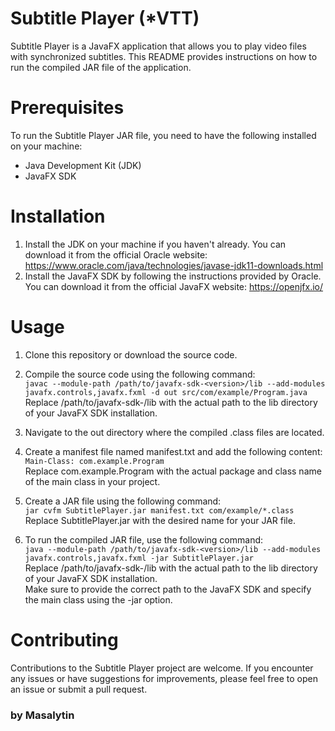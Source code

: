 # Subtitle Player (*VTT)
Subtitle Player is a JavaFX application that allows you to play video files with synchronized subtitles. This README provides instructions on how to run the compiled JAR file of the application.

# Prerequisites
To run the Subtitle Player JAR file, you need to have the following installed on your machine:

* Java Development Kit (JDK)
* JavaFX SDK

# Installation
1. Install the JDK on your machine if you haven't already. You can download it from the official Oracle website: https://www.oracle.com/java/technologies/javase-jdk11-downloads.html
2. Install the JavaFX SDK by following the instructions provided by Oracle. You can download it from the official JavaFX website: https://openjfx.io/

# Usage
1. Clone this repository or download the source code.

2. Compile the source code using the following command:  
`javac --module-path /path/to/javafx-sdk-<version>/lib --add-modules javafx.controls,javafx.fxml -d out src/com/example/Program.java`  
Replace /path/to/javafx-sdk-<version>/lib with the actual path to the lib directory of your JavaFX SDK installation.

3. Navigate to the out directory where the compiled .class files are located.

4. Create a manifest file named manifest.txt and add the following content:  
`Main-Class: com.example.Program`  
Replace com.example.Program with the actual package and class name of the main class in your project.

5. Create a JAR file using the following command:  
`jar cvfm SubtitlePlayer.jar manifest.txt com/example/*.class`
Replace SubtitlePlayer.jar with the desired name for your JAR file.

6. To run the compiled JAR file, use the following command:  
`java --module-path /path/to/javafx-sdk-<version>/lib --add-modules javafx.controls,javafx.fxml -jar SubtitlePlayer.jar`  
Replace /path/to/javafx-sdk-<version>/lib with the actual path to the lib directory of your JavaFX SDK installation.  
Make sure to provide the correct path to the JavaFX SDK and specify the main class using the -jar option.

# Contributing
Contributions to the Subtitle Player project are welcome. If you encounter any issues or have suggestions for improvements, please feel free to open an issue or submit a pull request.  
### by Masalytin